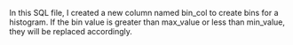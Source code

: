 In this SQL file, I created a new column named bin_col to create bins for a histogram. If the bin value is greater than max_value or less than min_value, they will be replaced accordingly. 
